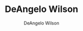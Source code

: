 ---
layout: member

# *****************************************************************************************************************************************************
# user defined... REQUIRED
# *****************************************************************************************************************************************************

# Naming on card
title: "DeAngelo Wilson"

# Used to search for member -- MUST be consistient throughout site posts
author: "DeAngelo Wilson"


# ...............................
# ----> project specific variables
# ...............................

# determines grouping on "Contributors" page
# Options: ["Faculty", "Postdoctoral Researcher", "PhD Researcher", "Master's Student", "Undergraduate Student", "External Collaborator", "Alumnus"]
type_group: "Master's Student"

# Name on page (author box) | default: title
# name: John Rogers


# *****************************************************************************************************************************************************
# user defined... OPTIONAL
# *****************************************************************************************************************************************************

# key words MUST all be lowercase (or allows duplicates) -- change?
keywords: ["computer science", "phylogenomics", "computational phylogenetics"]

# Card description priority: 
#	(1) description variable
#   (2) first 30 chars of "About" (body) section
#   (3) nothing  
description: "DeAngelo is a Master's student actively researching in computational phylogenetics."

# if true --> Appears on 'Home' page
featured: true

# NOTE:: do we want these images centered
# Image on post -- above About section -- (Must figure out best dimensions: )
featured_image: "assets/images/dna_image.jpg"
# Image on post -- above About section + featured image -- (Must figure out best dimensions: )
banner_image: "assets/images/computaional_bio_banner.jpg"

# ...............................
# ----> member specific variables
# ...............................

# External links side bar -- include different types of links...
# Options: ["Personal website (portfolio)", "Twitter link", ...]	{WIP} 
external_link: "https://itsdlow.github.io/"
twitter_link: "https://twitter.com/DePaulU"

# Author image on page (author box) -- if left blank default image used
# avatar: 'assets/images/avatar.png'


# The body (below '---') MUST be left blank for -> - NO "About" section -
---